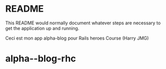 # README

This README would normally document whatever steps are necessary to get the
application up and running.

Ceci est mon app alpha-blog pour Rails heroes Course (Harry JMG)

# alpha--blog-rhc
